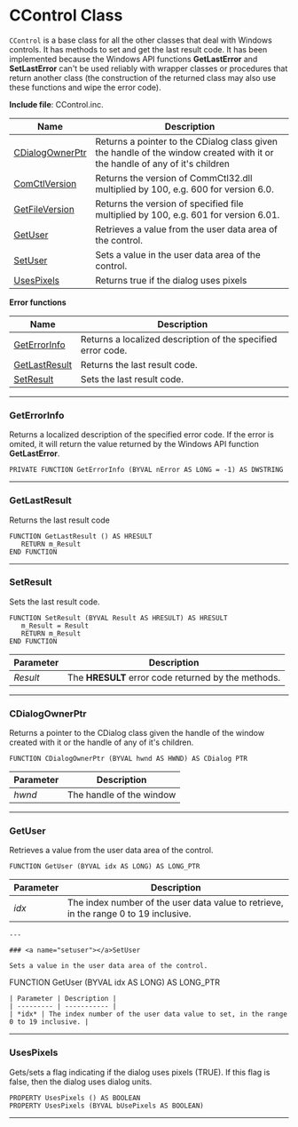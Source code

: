 # CControl Class

`CControl` is a base class for all the other classes that deal with Windows controls. It has methods to set and get the last result code. It has been implemented because the Windows API functions **GetLastError** and **SetLastError** can't be used reliably with wrapper classes or procedures that return another class (the construction of the returned class may also use these functions and wipe the error code).

**Include file**: CControl.inc.

| Name       | Description |
| ---------- | ----------- |
| [CDialogOwnerPtr](#cdialogownerptr) | Returns a pointer to the CDialog class given the handle of the window created with it or the handle of any of it's children |
| [ComCtlVersion](#comctlversion) | Returns the version of CommCtl32.dll multiplied by 100, e.g. 600 for version 6.0. |
| [GetFileVersion](#getfileversion) | Returns the version of specified file multiplied by 100, e.g. 601 for version 6.01. |
| [GetUser](#getuser) | Retrieves a value from the user data area of the control. |
| [SetUser](#setuser) | Sets a value in the user data area of the control. |
| [UsesPixels](#usespixels) | Returns true if the dialog uses pixels |

**Error functions**

| Name       | Description |
| ---------- | ----------- |
| [GetErrorInfo](#geterrorinfo) | Returns a localized description of the specified error code. |
| [GetLastResult](#getlastresult) | Returns the last result code. |
| [SetResult](#setresult) | Sets the last result code. |

---

### <a name="geterrorinfo"></a>GetErrorInfo

Returns a localized description of the specified error code. If the error is omited, it will return the value returned by the Windows API function **GetLastError**.
```
PRIVATE FUNCTION GetErrorInfo (BYVAL nError AS LONG = -1) AS DWSTRING
```
---

### <a name="getlastresult"></a>GetLastResult

Returns the last result code
```
FUNCTION GetLastResult () AS HRESULT
   RETURN m_Result
END FUNCTION
```
---

### <a name="setresult"></a>SetResult

Sets the last result code.
```
FUNCTION SetResult (BYVAL Result AS HRESULT) AS HRESULT
   m_Result = Result
   RETURN m_Result
END FUNCTION
```
| Parameter | Description |
| --------- | ----------- |
| *Result* | The **HRESULT** error code returned by the methods. |

---

### <a name="cdialogownerptr"></a>CDialogOwnerPtr

Returns a pointer to the CDialog class given the handle of the window created with it or the handle of any of it's children.
```
FUNCTION CDialogOwnerPtr (BYVAL hwnd AS HWND) AS CDialog PTR
```
| Parameter | Description |
| --------- | ----------- |
| *hwnd* | The handle of the window |
---

### <a name="getuser"></a>GetUser

Retrieves a value from the user data area of the control.
```
FUNCTION GetUser (BYVAL idx AS LONG) AS LONG_PTR
```
| Parameter | Description |
| --------- | ----------- |
| *idx* | The index number of the user data value to retrieve, in the range 0 to 19 inclusive. |

```
---

### <a name="setuser"></a>SetUser

Sets a value in the user data area of the control.
```
FUNCTION GetUser (BYVAL idx AS LONG) AS LONG_PTR
```
| Parameter | Description |
| --------- | ----------- |
| *idx* | The index number of the user data value to set, in the range 0 to 19 inclusive. |

```
---

### <a name="usespixels"></a>UsesPixels

Gets/sets a flag indicating if the dialog uses pixels (TRUE). If this flag is false, then the dialog uses dialog units.
```
PROPERTY UsesPixels () AS BOOLEAN
PROPERTY UsesPixels (BYVAL bUsePixels AS BOOLEAN)
```
---
